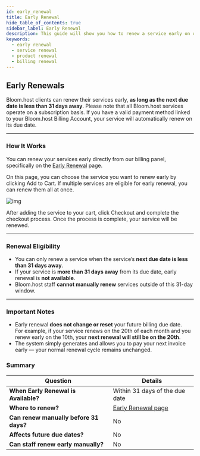 ```yaml
---
id: early_renewal
title: Early Renewal
hide_table_of_contents: true
sidebar_label: Early Renewal
description: This guide will show you how to renew a service early on our billing panel
keywords:
  - early renewal
  - service renewal
  - product renewal
  - billing renewal
---
```


## Early Renewals

Bloom.host clients can renew their services early, **as long as the next due date is less than 31 days away**. Please note that all Bloom.host services operate on a subscription basis. If you have a valid payment method linked to your Bloom.host Billing Account, your service will automatically renew on its due date.

---

### How It Works

You can renew your services early directly from our billing panel, specifically on the [Early Renewal](https://billing.bloom.host/service-renewals) page.

On this page, you can choose the service you want to renew early by clicking Add to Cart. If multiple services are eligible for early renewal, you can renew them all at once.

![img](/billing/early_renewal/1.png)

After adding the service to your cart, click Checkout and complete the checkout process. Once the process is complete, your service will be renewed.

---

### Renewal Eligibility

- You can only renew a service when the service’s **next due date is less than 31 days away**.  
- If your service is **more than 31 days away** from its due date, early renewal is **not available**.  
- Bloom.host staff **cannot manually renew** services outside of this 31-day window.

---

### Important Notes

- Early renewal **does not change or reset** your future billing due date.  
  For example, if your service renews on the 20th of each month and you renew early on the 10th, your **next renewal will still be on the 20th**.
- The system simply generates and allows you to pay your next invoice early — your normal renewal cycle remains unchanged.

### Summary

| Question | Details |
|----------|----------|
| **When Early Renewal is Available?** | Within 31 days of the due date |
| **Where to renew?** | [Early Renewal page](https://billing.bloom.host/service-renewals) |
| **Can renew manually before 31 days?** | No |
| **Affects future due dates?** | No |
| **Can staff renew early manually?** | No |